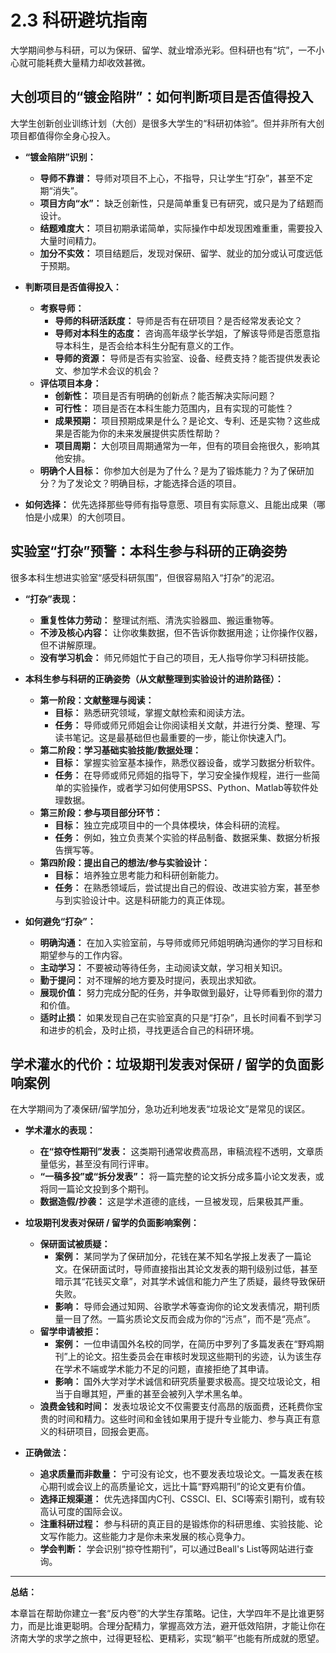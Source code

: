 # 2.3 科研避坑指南

大学期间参与科研，可以为保研、留学、就业增添光彩。但科研也有“坑”，一不小心就可能耗费大量精力却收效甚微。

## 大创项目的“镀金陷阱”：如何判断项目是否值得投入

大学生创新创业训练计划（大创）是很多大学生的“科研初体验”。但并非所有大创项目都值得你全身心投入。

* **“镀金陷阱”识别：**
  * **导师不靠谱：** 导师对项目不上心，不指导，只让学生“打杂”，甚至不定期“消失”。
  * **项目方向“水”：** 缺乏创新性，只是简单重复已有研究，或只是为了结题而设计。
  * **结题难度大：** 项目初期承诺简单，实际操作中却发现困难重重，需要投入大量时间精力。
  * **加分不实效：** 项目结题后，发现对保研、留学、就业的加分或认可度远低于预期。

* **判断项目是否值得投入：**
  * **考察导师：**
    * **导师的科研活跃度：** 导师是否有在研项目？是否经常发表论文？
    * **导师对本科生的态度：** 咨询高年级学长学姐，了解该导师是否愿意指导本科生，是否会给本科生分配有意义的工作。
    * **导师的资源：** 导师是否有实验室、设备、经费支持？能否提供发表论文、参加学术会议的机会？
  * **评估项目本身：**
    * **创新性：** 项目是否有明确的创新点？能否解决实际问题？
    * **可行性：** 项目是否在本科生能力范围内，且有实现的可能性？
    * **成果预期：** 项目预期成果是什么？是论文、专利、还是实物？这些成果是否能为你的未来发展提供实质性帮助？
    * **项目周期：** 大创项目周期通常为一年，但有的项目会拖很久，影响其他安排。
  * **明确个人目标：** 你参加大创是为了什么？是为了锻炼能力？为了保研加分？为了发论文？明确目标，才能选择合适的项目。

* **如何选择：** 优先选择那些导师有指导意愿、项目有实际意义、且能出成果（哪怕是小成果）的大创项目。

## 实验室“打杂”预警：本科生参与科研的正确姿势

很多本科生想进实验室“感受科研氛围”，但很容易陷入“打杂”的泥沼。

* **“打杂”表现：**
  * **重复性体力劳动：** 整理试剂瓶、清洗实验器皿、搬运重物等。
  * **不涉及核心内容：** 让你收集数据，但不告诉你数据用途；让你操作仪器，但不讲解原理。
  * **没有学习机会：** 师兄师姐忙于自己的项目，无人指导你学习科研技能。

* **本科生参与科研的正确姿势（从文献整理到实验设计的进阶路径）：**
  * **第一阶段：文献整理与阅读：**
    * **目标：** 熟悉研究领域，掌握文献检索和阅读方法。
    * **任务：** 导师或师兄师姐会让你阅读相关文献，并进行分类、整理、写读书笔记。这是最基础但也最重要的一步，能让你快速入门。
  * **第二阶段：学习基础实验技能/数据处理：**
    * **目标：** 掌握实验室基本操作，熟悉仪器设备，或学习数据分析软件。
    * **任务：** 在导师或师兄师姐的指导下，学习安全操作规程，进行一些简单的实验操作，或者学习如何使用SPSS、Python、Matlab等软件处理数据。
  * **第三阶段：参与项目部分环节：**
    * **目标：** 独立完成项目中的一个具体模块，体会科研的流程。
    * **任务：** 例如，独立负责某个实验的样品制备、数据采集、数据分析报告撰写等。
  * **第四阶段：提出自己的想法/参与实验设计：**
    * **目标：** 培养独立思考能力和科研创新能力。
    * **任务：** 在熟悉领域后，尝试提出自己的假设、改进实验方案，甚至参与到实验设计中。这是科研能力的真正体现。

* **如何避免“打杂”：**
  * **明确沟通：** 在加入实验室前，与导师或师兄师姐明确沟通你的学习目标和期望参与的工作内容。
  * **主动学习：** 不要被动等待任务，主动阅读文献，学习相关知识。
  * **勤于提问：** 对不理解的地方要及时提问，表现出求知欲。
  * **展现价值：** 努力完成分配的任务，并争取做到最好，让导师看到你的潜力和价值。
  * **适时止损：** 如果发现自己在实验室真的只是“打杂”，且长时间看不到学习和进步的机会，及时止损，寻找更适合自己的科研环境。

## 学术灌水的代价：垃圾期刊发表对保研 / 留学的负面影响案例

在大学期间为了凑保研/留学加分，急功近利地发表“垃圾论文”是常见的误区。

* **学术灌水的表现：**
  * **在“掠夺性期刊”发表：** 这类期刊通常收费高昂，审稿流程不透明，文章质量低劣，甚至没有同行评审。
  * **“一稿多投”或“拆分发表”：** 将一篇完整的论文拆分成多篇小论文发表，或将同一篇论文投到多个期刊。
  * **数据造假/抄袭：** 这是学术道德的底线，一旦被发现，后果极其严重。

* **垃圾期刊发表对保研 / 留学的负面影响案例：**
  * **保研面试被质疑：**
    * **案例：** 某同学为了保研加分，花钱在某不知名学报上发表了一篇论文。在保研面试时，导师直接指出其论文发表的期刊级别过低，甚至暗示其“花钱买文章”，对其学术诚信和能力产生了质疑，最终导致保研失败。
    * **影响：** 导师会通过知网、谷歌学术等查询你的论文发表情况，期刊质量一目了然。一篇劣质论文反而会成为你的“污点”，而不是“亮点”。
  * **留学申请被拒：**
    * **案例：** 一位申请国外名校的同学，在简历中罗列了多篇发表在“野鸡期刊”上的论文。招生委员会在审核时发现这些期刊的劣迹，认为该生存在学术不端或学术能力不足的问题，直接拒绝了其申请。
    * **影响：** 国外大学对学术诚信和研究质量要求极高。提交垃圾论文，相当于自曝其短，严重的甚至会被列入学术黑名单。
  * **浪费金钱和时间：** 发表垃圾论文不仅需要支付高昂的版面费，还耗费你宝贵的时间和精力。这些时间和金钱如果用于提升专业能力、参与真正有意义的科研项目，回报会更高。

* **正确做法：**
  * **追求质量而非数量：** 宁可没有论文，也不要发表垃圾论文。一篇发表在核心期刊或会议上的高质量论文，远比十篇“野鸡期刊”的论文更有价值。
  * **选择正规渠道：** 优先选择国内C刊、CSSCI、EI、SCI等索引期刊，或有较高认可度的国际会议。
  * **注重科研过程：** 参与科研的真正目的是锻炼你的科研思维、实验技能、论文写作能力。这些能力才是你未来发展的核心竞争力。
  * **学会判断：** 学会识别“掠夺性期刊”，可以通过Beall's List等网站进行查询。

---

**总结：**

本章旨在帮助你建立一套“反内卷”的大学生存策略。记住，大学四年不是比谁更努力，而是比谁更聪明。合理分配精力，掌握高效方法，避开低效陷阱，才能让你在济南大学的求学之旅中，过得更轻松、更精彩，实现“躺平”也能有所成就的愿望。
